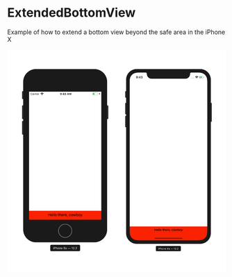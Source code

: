 # ExtendedBottomView
Example of how to extend a bottom view beyond the safe area in the iPhone X

![image](https://raw.githubusercontent.com/3lvis/ExtendedBottomView/master/bottom.jpg)
